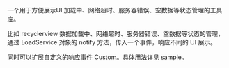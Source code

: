 一个用于方便展示UI 加载中、网络超时、服务器错误、空数据等状态管理的工具库。

比如 recyclerview 数据加载中、网络超时、服务器错误、空数据等状态的管理，通过 LoadService 对象的 notify 方法，传入一个事件，响应不同的 UI 展示。

同时可以扩展自定义的响应事件 Custom。具体用法详见 sample。



